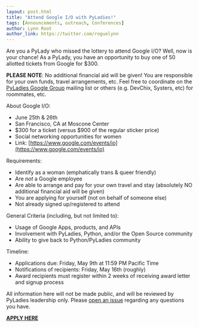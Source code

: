 ```yaml
---
layout: post.html
title: "Attend Google I/O with PyLadies!"
tags: [Announcements, outreach, Conferences]
author: Lynn Root
author_link: https://twitter.com/roguelynn
---
```


Are you a PyLady who missed the lottery to attend Google I/O?  Well, now is your chance!  As a PyLady, you have an opportunity to buy one of 50 allotted tickets from Google for $300.

**PLEASE NOTE**: No additional financial aid will be given!  You are responsible for your own funds, travel arrangements, etc.  Feel free to coordinate on the [PyLadies Google Group](https://groups.google.com/d/forum/pyladies) mailing list or others (e.g. DevChix, Systers, etc) for roommates, etc.

About Google I/O:

* June 25th & 26th
* San Francisco, CA at Moscone Center
* $300 for a ticket (versus $900 of the regular sticker price)
* Social networking opportunities for women
* Link: [https://www.google.com/events/io](https://www.google.com/events/io)

Requirements:

* Identify as a woman (emphatically trans & queer friendly)
* Are *not* a Google employee
* Are able to arrange and pay for your own travel and stay (absolutely NO additional financial aid will be given)
* You are applying for yourself (not on behalf of someone else)
* Not already signed up/registered to attend

General Criteria (including, but not limited to):

* Usage of Google Apps, products, and APIs
* Involvement with PyLadies, Python, and/or the Open Source community
* Ability to give back to Python/PyLadies community

Timeline:

* Applications due: Friday, May 9th at 11:59 PM Pacific Time
* Notifications of recipients: Friday, May 16th (roughly)
* Award recipients must register within 2 weeks of receiving award letter and signup process


All information here will not be made public, and will be reviewed by PyLadies leadership only.  Please [open an issue](https://github.com/pyladies/info/issues/new) regarding any questions you have.

[**APPLY HERE**](https://docs.google.com/forms/d/1lK9gOqSZKpFu9ZZ_DSDHzYiOQRAgqUYGnBIqcD2vJL0/viewform)
